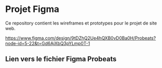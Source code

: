 # Projet Figma

Ce repository contient les wireframes et prototypes pour le projet de site web.

https://www.figma.com/design/9tDZhQ2Ue4hQXB0vD0Ba0H/Probeats?node-id=5-22&t=Gd6AjXbQ3pYLmp0T-1

## Lien vers le fichier Figma Probeats
